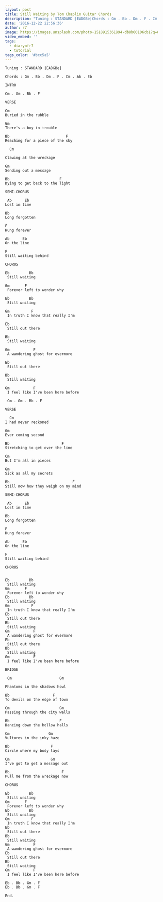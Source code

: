 ```yaml
---
layout: post
title: Still Waiting by Tom Chaplin Guitar Chords
description: "Tuning : STANDARD |EADGBe|Chords : Gm . Bb . Dm . F . Cm . Ab . Eb INTROCm . Gm . Bb . FVERSE\_CmBuried in the rubble\_\_GmThere's a boy in trouble\_ Bb ..."
date: '2016-12-22 22:56:36'
author: r7
image: https://images.unsplash.com/photo-1510915361894-db8b60106cb1?q=80&w=2940&auto=format&fit=crop&ixlib=rb-4.1.0&ixid=M3wxMjA3fDB8MHxwaG90by1wYWdlfHx8fGVufDB8fHx8fA%3D%3D
video_embed: ''
tags:
  - diaryofr7
  - tutorial
tags_color: '#bcc5a5'
---
```

```
Tuning : STANDARD |EADGBe|

Chords : Gm . Bb . Dm . F . Cm . Ab . Eb
```

```
INTRO

Cm . Gm . Bb . F

VERSE
```

```
Cm
Buried in the rubble
```

```
Gm
There's a boy in trouble
```

```
Bb                          F
Reaching for a piece of the sky

  Cm
```
`Clawing at the wreckage`

```
Gm
Sending out a message
```

```
Bb                       F
Dying to get back to the light
```

```
SEMI-CHORUS

 Ab      Eb
Lost in time
```

```
Bb
Long forgotten
```

```
F
Hung forever
```

```
Ab      Eb
On the line
```

```
F
Still waiting behind
```

```
CHORUS

Eb         Bb
 Still waiting
```

```
Gm       F
 Forever left to wonder why
```

```
Eb         Bb
 Still waiting
```

```
Gm          F
 In truth I know that really I'm
```

```
Eb
 Still out there
```

```
Bb
 Still waiting
```

```
Gm           F
 A wandering ghost for evermore
```

```
Eb
 Still out there
```

```
Bb
 Still waiting
```

```
Gm           F
 I feel like I've been here before

 Cm . Gm . Bb . F
```

```
VERSE

  Cm
I had never reckoned
```

```
Gm
Ever coming second
```

```
Bb                        F
Stretching to get over the line
```

```
Cm  
But I'm all in pieces
```

```
Gm
Sick as all my secrets
```

```
Bb                             F
Still now how they weigh on my mind
```

```
SEMI-CHORUS

 Ab      Eb
Lost in time
```

```
Bb     
Long forgotten
```

```
F
Hung forever
```

```
Ab      Eb
On the line
```

```
F
Still waiting behind
```

```
CHORUS
```

```

```

```
Eb         Bb
 Still waiting
Gm       F
 Forever left to wonder why
Eb         Bb
 Still waiting
Gm          F
 In truth I know that really I'm
Eb
 Still out there
Bb
 Still waiting
Gm           F
 A wandering ghost for evermore
Eb
 Still out there
Bb
 Still waiting
Gm           F 
 I feel like I've been here before

BRIDGE

 Cm                      Gm
```
`Phantoms in the shadows howl`

```
Bb                    F
To devils on the edge of town
```

```
Cm                       Gm
Passing through the city walls
```

```
Bb                       F
Dancing down the hollow halls
```

```
Cm                  Gm
Vultures in the inky haze
```

```
Bb                   F
Circle where my body lays
```

```
Cm                   Gm
I've got to get a message out
```

```
Bb                        F
Pull me from the wreckage now

CHORUS

Eb         Bb
 Still waiting
Gm       F
 Forever left to wonder why
Eb         Bb
 Still waiting
Gm          F
 In truth I know that really I'm
Eb
 Still out there
Bb
 Still waiting
Gm           F
 A wandering ghost for evermore
Eb
 Still out there
Bb
 Still waiting
Gm           F
 I feel like I've been here before

Eb . Bb . Gm . F
Eb . Bb . Gm . F

End.
```
